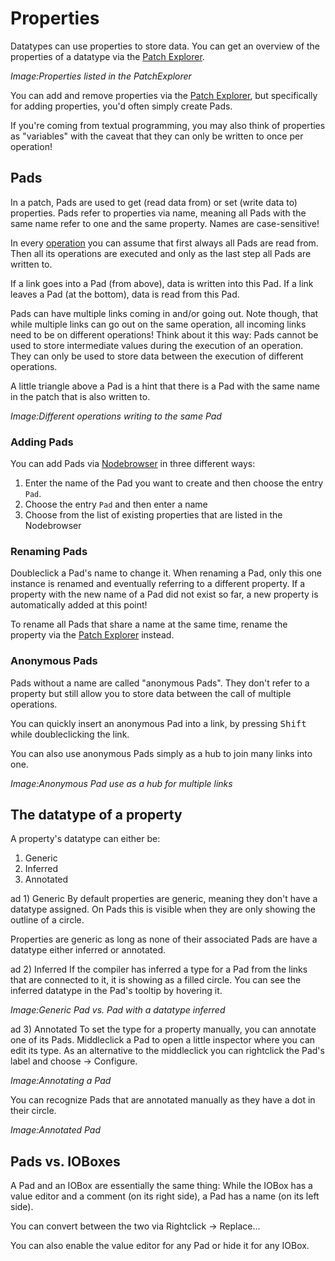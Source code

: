# Properties

Datatypes can use properties to store data. You can get an overview of the properties of a datatype via the [Patch Explorer](../hde/patch-explorer.md). 

*Image:Properties listed in the PatchExplorer*

You can add and remove properties via the [Patch Explorer](../hde/patch-explorer.md), but specifically for adding properties, you'd often simply create Pads.

If you're coming from textual programming, you may also think of properties as "variables" with the caveat that they can only be written to once per operation!

## Pads

In a patch, Pads are used to get (read data from) or set (write data to) properties. Pads refer to properties via name, meaning all Pads with the same name refer to one and the same property. Names are case-sensitive!

In every [operation](operations.md) you can assume that first always all Pads are read from. Then all its operations are executed and only as the last step all Pads are written to. 

If a link goes into a Pad (from above), data is written into this Pad. If a link leaves a Pad (at the bottom), data is read from this Pad.

Pads can have multiple links coming in and/or going out. Note though, that while multiple links can go out on the same operation, all incoming links need to be on different operations! Think about it this way: Pads cannot be used to store intermediate values during the execution of an operation. They can only be used to store data between the execution of different operations.

A little triangle above a Pad is a hint that there is a Pad with the same name in the patch that is also written to.

*Image:Different operations writing to the same Pad*

### Adding Pads
You can add Pads via [Nodebrowser](../hde/the_nodebrowser.md) in three different ways:

1) Enter the name of the Pad you want to create and then choose the entry `Pad`.
2) Choose the entry `Pad` and then enter a name
3) Choose from the list of existing properties that are listed in the Nodebrowser

### Renaming Pads
Doubleclick a Pad's name to change it. When renaming a Pad, only this one instance is renamed and eventually referring to a different property. If a property with the new name of a Pad did not exist so far, a new property is automatically added at this point!

To rename all Pads that share a name at the same time, rename the property via the [Patch Explorer](../hde/patch-explorer.md) instead. 

### Anonymous Pads
Pads without a name are called "anonymous Pads". They don't refer to a property but still allow you to store data between the call of multiple operations.

You can quickly insert an anonymous Pad into a link, by pressing <span class="keyseq"><kbd>Shift</kbd></span> while doubleclicking the link.

You can also use anonymous Pads simply as a hub to join many links into one.

*Image:Anonymous Pad use as a hub for multiple links*

## The datatype of a property
A property's datatype can either be:

1) Generic
2) Inferred 
3) Annotated
   
ad 1) Generic
By default properties are generic, meaning they don't have a datatype assigned. On Pads this is visible when they are only showing the outline of a circle. 

Properties are generic as long as none of their associated Pads are have a datatype either inferred or annotated. 

ad 2) Inferred
If the compiler has inferred a type for a Pad from the links that are connected to it, it is showing as a filled circle. You can see the inferred datatype in the Pad's tooltip by hovering it.

*Image:Generic Pad vs. Pad with a datatype inferred*

ad 3) Annotated
To set the type for a property manually, you can annotate one of its Pads. Middleclick a Pad to open a little inspector where you can edit its type. As an alternative to the middleclick you can rightclick the Pad's label and choose -> Configure.

*Image:Annotating a Pad*

You can recognize Pads that are annotated manually as they have a dot in their circle.

*Image:Annotated Pad*

## Pads vs. IOBoxes
A Pad and an IOBox are essentially the same thing: While the IOBox has a value editor and a comment (on its right side), a Pad has a name (on its left side). 

You can convert between the two via Rightclick -> Replace...

You can also enable the value editor for any Pad or hide it for any IOBox.
